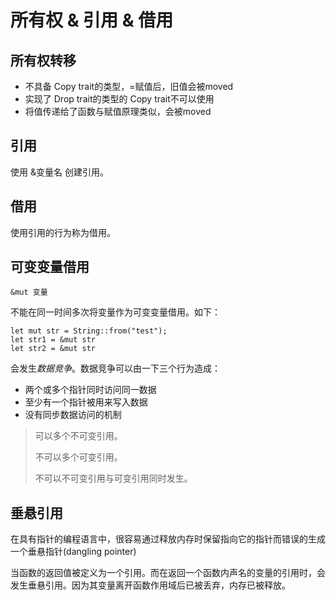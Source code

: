 # 所有权 & 引用 & 借用

## 所有权转移
- 不具备 Copy trait的类型，=赋值后，旧值会被moved
- 实现了 Drop trait的类型的 Copy trait不可以使用
- 将值传递给了函数与赋值原理类似，会被moved

## 引用

使用 &变量名 创建引用。

## 借用

使用引用的行为称为借用。

## 可变变量借用

```
&mut 变量
```

不能在同一时间多次将变量作为可变变量借用。如下：
```
let mut str = String::from("test");
let str1 = &mut str
let str2 = &mut str
```
会发生*数据竞争*。数据竞争可以由一下三个行为造成：

- 两个或多个指针同时访问同一数据
- 至少有一个指针被用来写入数据
- 没有同步数据访问的机制

> 可以多个不可变引用。
>
> 不可以多个可变引用。
>
> 不可以不可变引用与可变引用同时发生。

## 垂悬引用

在具有指针的编程语言中，很容易通过释放内存时保留指向它的指针而错误的生成一个垂悬指针(dangling pointer)

当函数的返回值被定义为一个引用。而在返回一个函数内声名的变量的引用时，会发生垂悬引用。因为其变量离开函数作用域后已被丢弃，内存已被释放。
